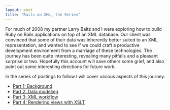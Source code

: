 ```yaml
---
layout: post
title: "Rails on XML, the Series"
---
```


For much of 2008 my partner Larry Baltz and I were exploring how to build Ruby on Rails applications on top of
an XML database. Our client was convinced that some of their data was inherently better suited to an XML representation, and wanted to see if we could craft a productive development environment from a marriage of these technologies. The journey has been quite interesting, revealing many pitfalls and a pleasant surprise or two. Hopefully this account will save others some grief, and also point out
some interesting directions for future work.

In the series of postings to follow I will cover various aspects of this journey.

  * [Part 1: Background](/2009/01/03/rails-on-xml-part-1-background.html)
  * [Part 2: Data modeling](/2009/01/04/rails-on-xml-part-2-data-modeling.html)
  * [Part 3: XML workflow](/2009/01/06/rails-on-xml-part-3-xml-workflow.html)
  * [Part 4: Rendering views with XSLT](/2009/01/18/rails-on-xml-part-4-rendering-views-with-xslt.html)
